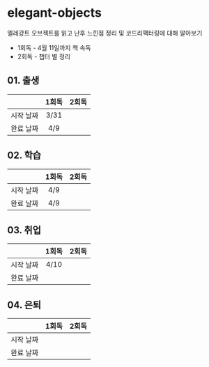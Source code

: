 # elegant-objects
엘레강트 오브젝트를 읽고 난후 느낀점 정리 및 코드리팩터링에 대해 알아보기

- 1회독 - 4월 11일까지 책 속독
- 2회독 - 챕터 별 정리

## 01. 출생
||1회독|2회독|
|:---:|:---:|:---:|
|시작 날짜|3/31||
|완료 날짜|4/9||

## 02. 학습
||1회독|2회독|
|:---:|:---:|:---:|
|시작 날짜|4/9||
|완료 날짜|4/9||

## 03. 취업
||1회독|2회독|
|:---:|:---:|:---:|
|시작 날짜|4/10||
|완료 날짜|||

## 04. 은퇴
||1회독|2회독|
|:---:|:---:|:---:|
|시작 날짜|||
|완료 날짜|||
